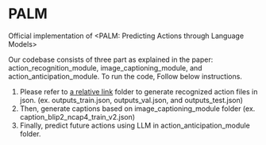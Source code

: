 # PALM
Official implementation of &lt;PALM: Predicting Actions through Language Models>

Our codebase consists of three part as explained in the paper: action_recognition_module, image_captioning_module, and action_anticipation_module.
To run the code, Follow below instructions.

1. Please refer to [a relative link](action_recognition_module) folder to generate recognized action files in json. (ex. outputs_train.json, outputs_val.json, and outputs_test.json)
2. Then, generate captions based on image_captioning_module folder (ex. caption_blip2_ncap4_train_v2.json)
3. Finally, predict future actions using LLM in action_anticipation_module folder.
